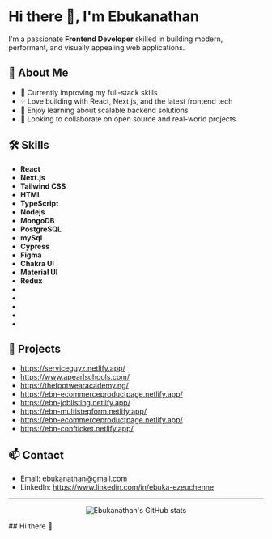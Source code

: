 # Hi there 👋, I'm Ebukanathan

I'm a passionate **Frontend Developer** skilled in building modern, performant, and visually appealing web applications.

## 🚀 About Me

- 🌱 Currently improving my full-stack skills
- 💡 Love building with React, Next.js, and the latest frontend tech
- 🧠 Enjoy learning about scalable backend solutions
- 👯 Looking to collaborate on open source and real-world projects

## 🛠️ Skills

- **React**
- **Next.js**
- **Tailwind CSS**
- **HTML**
- **TypeScript**
- **Nodejs**
- **MongoDB**
- **PostgreSQL**
- **mySql**
- **Cypress**
- **Figma**
- **Chakra UI**
- **Material UI**
- **Redux**
- 
-
- 
- 
- 
  

## 📂 Projects

- https://serviceguyz.netlify.app/
- https://www.apearlschools.com/
- https://thefootwearacademy.ng/
- https://ebn-ecommerceproductpage.netlify.app/
- https://ebn-joblisting.netlify.app/
- https://ebn-multistepform.netlify.app/
- https://ebn-ecommerceproductpage.netlify.app/
- https://ebn-confticket.netlify.app/

## 📫 Contact

- Email: ebukanathan@gmail.com
- LinkedIn: https://www.linkedin.com/in/ebuka-ezeuchenne


---

<p align="center">
  <img src="https://github-readme-stats.vercel.app/api?username=ebukanathan&show_icons=true&theme=radical" alt="Ebukanathan's GitHub stats" />
</p>## Hi there 👋

<!--
**ebukanathan/ebukanathan** is a ✨ _special_ ✨ repository because its `README.md` (this file) appears on your GitHub profile.

Here are some ideas to get you started:

- 🔭 I’m currently working on ...
- 🌱 I’m currently learning ...
- 👯 I’m looking to collaborate on ...
- 🤔 I’m looking for help with ...
- 💬 Ask me about ...
- 📫 How to reach me: ...
- 😄 Pronouns: ...
- ⚡ Fun fact: ...
-->
